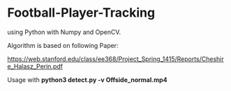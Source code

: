 # Football-Player-Tracking

using Python with Numpy and OpenCV.

Algorithm is based on following Paper: 

https://web.stanford.edu/class/ee368/Project_Spring_1415/Reports/Cheshire_Halasz_Perin.pdf

Usage with **python3 detect.py -v Offside_normal.mp4** 